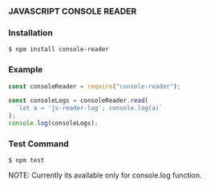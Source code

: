 ### JAVASCRIPT CONSOLE READER

### Installation

```
$ npm install console-reader

```

### Example

```js
const consoleReader = require("console-reader");

const consoleLogs = consoleReader.read(
  `let a = 'js-reader-log'; console.log(a)`
);
console.log(consoleLogs);
```

### Test Command

```
$ npm test

```

NOTE: Currently its available only for console.log function.
